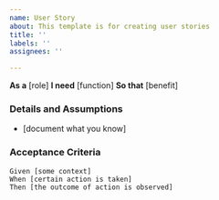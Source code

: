 ```yaml
---
name: User Story
about: This template is for creating user stories
title: ''
labels: ''
assignees: ''

---
```


**As a** [role]
**I need** [function]
**So that** [benefit]

### Details and Assumptions
* [document what you know]
### Acceptance Criteria  

```gherkin
Given [some context]
When [certain action is taken]
Then [the outcome of action is observed]
```
